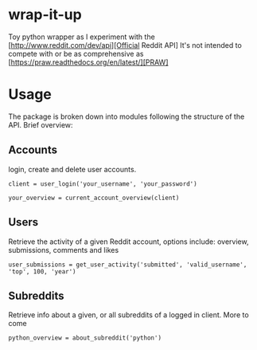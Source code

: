 wrap-it-up
==========

Toy python wrapper as I experiment with the [http://www.reddit.com/dev/api][Official Reddit API]
It's not intended to compete with or be as comprehensive as [https://praw.readthedocs.org/en/latest/][PRAW]

Usage
===========
The package is broken down into modules following the structure of the API.
Brief overview:

Accounts
--------
login, create and delete user accounts.

`client = user_login('your_username', 'your_password')`

`your_overview = current_account_overview(client)`

Users
-------
Retrieve the activity of a given Reddit account, options include: overview, submissions, comments and likes

`user_submissions = get_user_activity('submitted', 'valid_username', 'top', 100, 'year')`

Subreddits
------------
Retrieve info about a given, or all subreddits of a logged in client. More to come

`python_overview = about_subreddit('python')`

